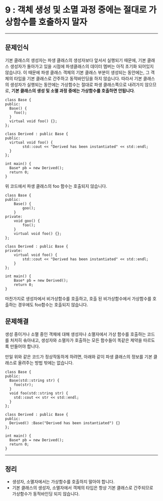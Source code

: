 # 9 : 객체 생성 및 소멸 과정 중에는 절대로 가상함수를 호출하지 말자

---
## 문제인식
기본 클래스의 생성자는 파생 클래스의 생성자보다 앞서서 실행되기 때문에, 기본 클래스 생성자가 돌아가고 있을 시점에 파생클래스의 데이터 멤버는 아직 초기화 되어있지 않습니다.
이 때문에 파생 클래스 객체의 기본 클래스 부분이 생성되는 동안에는, 그 객체의 타입을 기본 클래스로 간주하고 동적바인딩을 하지 않습니다.
따라서 기본 클래스의 생성자가 실행되는 동안에는 가상함수는 절대로 파생 클래스쪽으로 내려가지 않으므로, **기본 클래스의 생성 및 소멸 과정 중에는 가상함수를 호출하면 안됩니다**.

```
class Base {
public:
  Base() {
    foo();
  }
  virtual void foo() {};
};

class Derived : public Base {
public:
  virtual void foo() {
		std::cout << "Derived has been instantiated" << std::endl;
  }
};

int main() {
  Base* pb = new Derived();
  return 0;
}
```

위 코드에서 파생 클래스의 foo 함수는 호출되지 않습니다.

```
class Base {
public:
	Base() {
		goo();
	}
private:
	void goo() {
		foo();
	}
	virtual void foo() {};
};

class Derived : public Base {
private:
	virtual void foo() {
		std::cout << "Derived has been instantiated" << std::endl;
	}
};

int main() {
	Base* pb = new Derived();
	return 0;
}
```

마찬가지로 생성자에서 비가상함수를 호출하고, 호출 된 비가상함수에서 가상함수를 호출하는 경우에도 foo함수는 호출되지 않습니다.

## 문제해결
생성 중이거나 소멸 중인 객체에 대해 생성자나 소멸자에서 가상 함수를 호출하는 코드를 처저히 솎아내고, 생성자와 소멸자가 호출하는 모든 함수들이 똑같은 제약을 따르도록 만들어야 합니다.<br>

만일 위와 같은 코드가 정상작동하게 하려면, 아래와 같이 파생 클래스의 정보를 기본 클래스로 올려주는 방법 밖에는 없습니다.

```
class Base {
public:
  Base(std::string str) {
    foo(str);
  }
  void foo(std::string str) {
    std::cout << str << std::endl;
  }
};

class Derived : public Base {
public:
  Derived() :Base("Derived has been instantiated") {}
};

int main() {
  Base* pb = new Derived();
  return 0;
}
```

---
## 정리
- 생성자, 소멸자에서는 가상함수를 호출하지 말아야 합니다.
- 기본 클래스의 생성자, 소멸자에서 객체의 타입은 항상 기본 클래스로 간주되므로 가상함수가 동적바인딩 되지 않습니다.
